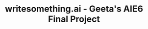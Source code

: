 ---
title: writesomething.ai - Geeta's AIE6 Final Project
emoji: ✍️
colorFrom: yellow
colorTo: gray
sdk: docker
pinned: false
short_description: Daily writing buddy for beginner writers.
---